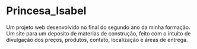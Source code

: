 # Princesa_Isabel
Um projeto web desenvolvido no final do segundo ano da minha formação. Um site para um deposito de materias de construção, feito com o intuito de divulgação dos preços, produtos, contato, localização e áreas de entrega.  
